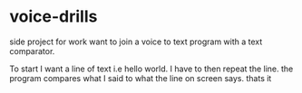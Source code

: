 # voice-drills
side project for work
want to join a voice to text program with a text comparator. 

To start I want a line of text i.e hello world.
I have to then repeat the line. 
the program compares what I said to what the line on screen says. 
thats it
